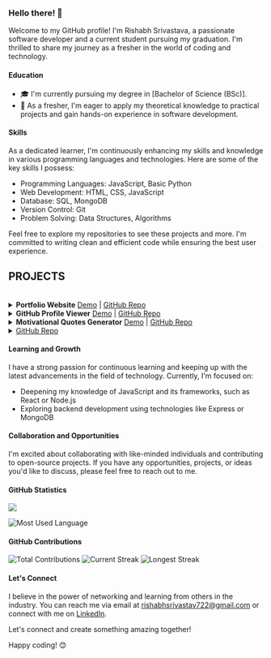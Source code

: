 ### Hello there! 👋

Welcome to my GitHub profile! I'm Rishabh Srivastava, a passionate software developer and a current student pursuing my graduation. I'm thrilled to share my journey as a fresher in the world of coding and technology.

#### Education
- 🎓 I'm currently pursuing my degree in [Bachelor of Science (BSc)].
- 🌱 As a fresher, I'm eager to apply my theoretical knowledge to practical projects and gain hands-on experience in software development.

#### Skills
As a dedicated learner, I'm continuously enhancing my skills and knowledge in various programming languages and technologies. Here are some of the key skills I possess:
- Programming Languages: JavaScript, Basic Python
- Web Development: HTML, CSS, JavaScript
- Database: SQL, MongoDB
- Version Control: Git
- Problem Solving: Data Structures, Algorithms

Feel free to explore my repositories to see these projects and more. I'm committed to writing clean and efficient code while ensuring the best user experience.

<!-- PROJECTS -->
## PROJECTS
<br>

<!-- Project 1 - Portfolio Website -->
<details>
  <summary><b>Portfolio Website</b> <a href="https://our-portfolio-starter.netlify.app/" target="_blank">Demo</a> | <a href="https://github.com/Rishabh6306/Portfolio-Website" target="_blank">GitHub Repo</a></summary>
  <p>
    My personal portfolio website showcasing my all projects within this web development journey.
  </p>
</details>

<!-- Project 2 - GitHub Profile Viewer -->
<details>
  <summary><b>GitHub Profile Viewer</b> <a href="https://github-profile-viewer-site.netlify.app/" target="_blank">Demo</a> | <a href="https://github.com/Rishabh6306/Github-Profile-Finder" target="_blank">GitHub Repo</a></summary>
  <p>
    A web application to view GitHub profiles by entering the username. It demonstrates my skills in web development using HTML, CSS, and JavaScript.
  </p>
</details>

<!-- Project 3 - Motivational Quotes Generator -->
<details>
  <summary><b>Motivational Quotes Generator</b> <a href="https://motivationalquote.netlify.app/" target="_blank">Demo</a> | <a href="https://github.com/Rishabh6306/Full-Stack-Web-Development/tree/main/Full%20Stack%20Web%20Development/HTML%2C%20Tailwind%20CSS/3.%20Quotes%20Generate" target="_blank">GitHub Repo</a></summary>
  <p>
    An interactive web app that generates motivational quotes and authors. It utilizes HTML, CSS (Tailwind CSS), and JavaScript to create a positive user experience.
  </p>
</details>

<!-- Project 4 - Image Gallery-->
<details>
 <summary> <a href="https://github.com/Rishabh6306/Image-Gallery" target="_blank">GitHub Repo</a></summary>
  <p>
   Discover a captivating collection of images. Explore, search, and filter with ease, bringing visual inspiration to life.
  </p>
</details>



#### Learning and Growth
I have a strong passion for continuous learning and keeping up with the latest advancements in the field of technology. Currently, I'm focused on:
- Deepening my knowledge of JavaScript and its frameworks, such as React or Node.js
- Exploring backend development using technologies like Express or MongoDB

#### Collaboration and Opportunities
I'm excited about collaborating with like-minded individuals and contributing to open-source projects. If you have any opportunities, projects, or ideas you'd like to discuss, please feel free to reach out to me.

#### GitHub Statistics
<img src = "https://github-readme-stats.vercel.app/api?username=Rishabh6306&&show_icons=true&title_color=ffffff&icon_color=bb2acf&text_color=daf7dc&bg_color=151515">

![Most Used Language](https://github-readme-stats.vercel.app/api/top-langs/?username=Rishabh6306&layout=compact&langs_count=6&hide=html,css)


#### GitHub Contributions
![Total Contributions](https://img.shields.io/github/commit-activity/w/Rishabh6306/Rishabh6306?label=Total%20Contributions)
![Current Streak](https://img.shields.io/github/commit-activity/m/Rishabh6306/Rishabh6306?label=Current%20Streak)
![Longest Streak](https://img.shields.io/github/commit-activity/y/Rishabh6306/Rishabh6306?label=Longest%20Streak)


#### Let's Connect
I believe in the power of networking and learning from others in the industry. You can reach me via email at rishabhsrivastav722@gmail.com or connect with me on [LinkedIn](https://www.linkedin.com/in/rishabh-srivastava-b68684262/).

Let's connect and create something amazing together!

Happy coding! 😊
